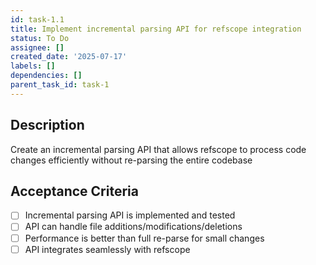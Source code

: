 ```yaml
---
id: task-1.1
title: Implement incremental parsing API for refscope integration
status: To Do
assignee: []
created_date: '2025-07-17'
labels: []
dependencies: []
parent_task_id: task-1
---
```


## Description

Create an incremental parsing API that allows refscope to process code changes efficiently without re-parsing the entire codebase

## Acceptance Criteria

- [ ] Incremental parsing API is implemented and tested
- [ ] API can handle file additions/modifications/deletions
- [ ] Performance is better than full re-parse for small changes
- [ ] API integrates seamlessly with refscope
